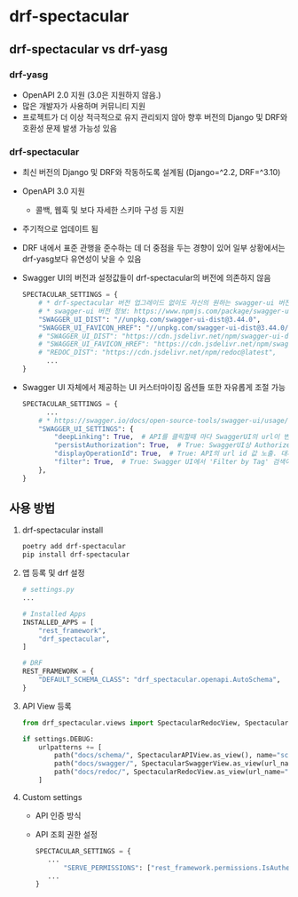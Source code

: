 # drf-spectacular

## drf-spectacular vs drf-yasg

### drf-yasg

- OpenAPI 2.0 지원 (3.0은 지원하지 않음.)
- 많은 개발자가 사용하며 커뮤니티 지원
- 프로젝트가 더 이상 적극적으로 유지 관리되지 않아 향후 버전의 Django 및 DRF와 호환성 문제 발생 가능성 있음

### drf-spectacular

- 최신 버전의 Django 및 DRF와 작동하도록 설계됨 (Django=^2.2, DRF=^3.10)

- OpenAPI 3.0 지원

  - 콜백, 웹훅 및 보다 자세한 스키마 구성 등 지원

- 주기적으로 업데이트 됨

- DRF 내에서 표준 관행을 준수하는 데 더 중점을 두는 경향이 있어 일부 상황에서는 drf-yasg보다 유연성이 낮을 수 있음

- Swagger UI의 버전과 설정값들이 drf-spectacular의 버전에 의존하지 않음

  ```python
  SPECTACULAR_SETTINGS = {
      # * drf-spectacular 버전 업그레이드 없이도 자신의 원하는 swagger-ui 버전을 사용할 수 있음(default: latest)
      # * swagger-ui 버전 정보: https://www.npmjs.com/package/swagger-ui
      "SWAGGER_UI_DIST": "//unpkg.com/swagger-ui-dist@3.44.0",
      "SWAGGER_UI_FAVICON_HREF": "//unpkg.com/swagger-ui-dist@3.44.0/favicon-32x32.png",
      # "SWAGGER_UI_DIST": "https://cdn.jsdelivr.net/npm/swagger-ui-dist@latest",
      # "SWAGGER_UI_FAVICON_HREF": "https://cdn.jsdelivr.net/npm/swagger-ui-dist@latest/favicon-32x32.png",
      # "REDOC_DIST": "https://cdn.jsdelivr.net/npm/redoc@latest",
    	...
  }
  ```

- Swagger UI 자체에서 제공하는 UI 커스터마이징 옵션들 또한 자유롭게 조절 가능

  ```python
  SPECTACULAR_SETTINGS = {
    	...
      # * https://swagger.io/docs/open-source-tools/swagger-ui/usage/configuration/
      "SWAGGER_UI_SETTINGS": {
          "deepLinking": True,  # API를 클릭할때 마다 SwaggerUI의 url이 변경(특정 API url 공유시 유용)
          "persistAuthorization": True,  # True: SwaggerUI상 Authorize에 입력된 정보가 새로고침을 하더라도 초기화되지 않음
          "displayOperationId": True,  # True: API의 url id 값 노출. 대체로 DRF API name들과 일치하기 때문에 API 찾을 때 유용
          "filter": True,  # True: Swagger UI에서 'Filter by Tag' 검색이 가능
      },
  }
  ```



## 사용 방법

1. drf-spectacular install

   ```bash
   poetry add drf-spectacular
   pip install drf-spectacular
   ```

2. 앱 등록 및 drf 설정

   ```python
   # settings.py
   ...
   
   # Installed Apps
   INSTALLED_APPS = [
       "rest_framework",
       "drf_spectacular",
   ]
   
   # DRF
   REST_FRAMEWORK = {
       "DEFAULT_SCHEMA_CLASS": "drf_spectacular.openapi.AutoSchema",
   }
   ```

3. API View 등록

   ```python
   from drf_spectacular.views import SpectacularRedocView, SpectacularSwaggerView, SpectacularAPIView
   
   if settings.DEBUG:
       urlpatterns += [
           path("docs/schema/", SpectacularAPIView.as_view(), name="schema"),
           path("docs/swagger/", SpectacularSwaggerView.as_view(url_name="schema"), name="swagger-ui"),
           path("docs/redoc/", SpectacularRedocView.as_view(url_name="schema"), name="redoc"),
       ]
   ```

4. Custom settings

   - API 인증 방식

   - API 조회 권한 설정

     ```python
     SPECTACULAR_SETTINGS = {
       	...
     		"SERVE_PERMISSIONS": ["rest_framework.permissions.IsAuthenticated"],
       	...
     }
     ```

